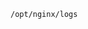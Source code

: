 <!-- usedin: [ _includes/_inlines/StackManagement/common/logging/logging_other.md] -->

```
/opt/nginx/logs
```
